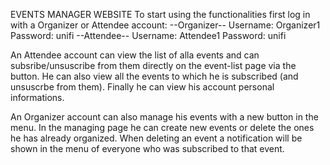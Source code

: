 EVENTS MANAGER WEBSITE
To start using the functionalities first log in with a Organizer or Attendee account:
--Organizer--
Username: Organizer1
Password: unifi
--Attendee--
Username: Attendee1
Password: unifi

An Attendee account can view the list of alla events and can subsribe/unsuscribe from them directly on the event-list page via the button. He can also view all the events to which he is subscribed 
(and unsuscrbe from them). Finally he can view his account personal informations.

An Organizer account can also manage his events with a new button in the menu. In the managing page he can create new events or delete the ones he has already organized. 
When deleting an event a notification will be shown in the menu of everyone who was subscribed to that event.
